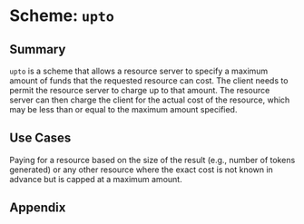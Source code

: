 # Scheme: `upto`

## Summary

`upto` is a scheme that allows a resource server to specify a maximum amount of funds that the requested resource can cost. The client needs to permit the resource server to charge up to that amount. The resource server can then charge the client for the actual cost of the resource, which may be less than or equal to the maximum amount specified.

## Use Cases

Paying for a resource based on the size of the result (e.g., number of tokens generated) or any other resource where the exact cost is not known in advance but is capped at a maximum amount.

## Appendix
